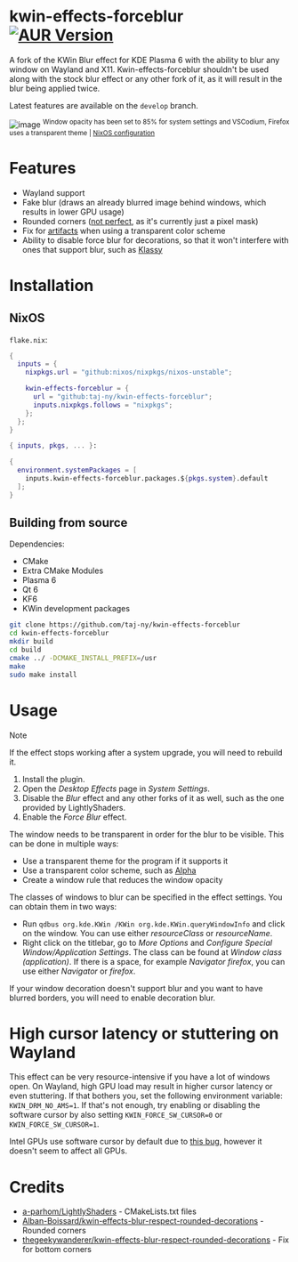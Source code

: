 # kwin-effects-forceblur [![AUR Version](https://img.shields.io/aur/version/kwin-effects-forceblur)](https://aur.archlinux.org/packages/kwin-effects-forceblur)
A fork of the KWin Blur effect for KDE Plasma 6 with the ability to blur any window on Wayland and X11. Kwin-effects-forceblur shouldn't be used along with the stock blur effect or any other fork of it, as it will result in the blur being applied twice.

Latest features are available on the ``develop`` branch.

![image](https://github.com/taj-ny/kwin-effects-forceblur/assets/79316397/5f466c9c-584f-4db3-9a15-57e590a591e0)
<sup>Window opacity has been set to 85% for system settings and VSCodium, Firefox uses a transparent theme | [NixOS configuration](https://github.com/taj-ny/nix-config)</sup>

# Features
- Wayland support
- Fake blur (draws an already blurred image behind windows, which results in lower GPU usage)
- Rounded corners ([not perfect](https://github.com/taj-ny/kwin-effects-forceblur/issues/34), as it's currently just a pixel mask)
- Fix for [artifacts](https://github.com/taj-ny/kwin-effects-forceblur/pull/38) when using a transparent color scheme
- Ability to disable force blur for decorations, so that it won't interfere with ones that support blur, such as [Klassy](https://github.com/paulmcauley/klassy)

# Installation
## NixOS
``flake.nix``:
```nix
{
  inputs = {
    nixpkgs.url = "github:nixos/nixpkgs/nixos-unstable";

    kwin-effects-forceblur = {
      url = "github:taj-ny/kwin-effects-forceblur";
      inputs.nixpkgs.follows = "nixpkgs";
    };
  };
}
```

```nix
{ inputs, pkgs, ... }:

{
  environment.systemPackages = [
    inputs.kwin-effects-forceblur.packages.${pkgs.system}.default
  ];
}
```

## Building from source
Dependencies:
- CMake
- Extra CMake Modules
- Plasma 6
- Qt 6
- KF6
- KWin development packages

```sh
git clone https://github.com/taj-ny/kwin-effects-forceblur
cd kwin-effects-forceblur
mkdir build
cd build
cmake ../ -DCMAKE_INSTALL_PREFIX=/usr
make
sudo make install
```

# Usage
> [!NOTE]  
> If the effect stops working after a system upgrade, you will need to rebuild it.

1. Install the plugin.
2. Open the *Desktop Effects* page in *System Settings*.
3. Disable the *Blur* effect and any other forks of it as well, such as the one provided by LightlyShaders.
4. Enable the *Force Blur* effect.

The window needs to be transparent in order for the blur to be visible. This can be done in multiple ways:
- Use a transparent theme for the program if it supports it
- Use a transparent color scheme, such as [Alpha](https://store.kde.org/p/1972214)
- Create a window rule that reduces the window opacity

The classes of windows to blur can be specified in the effect settings. You can obtain them in two ways:
  - Run ``qdbus org.kde.KWin /KWin org.kde.KWin.queryWindowInfo`` and click on the window. You can use either *resourceClass* or *resourceName*.
  - Right click on the titlebar, go to *More Options* and *Configure Special Window/Application Settings*. The class can be found at *Window class (application)*. If there is a space, for example *Navigator firefox*, you can use either *Navigator* or *firefox*.

If your window decoration doesn't support blur and you want to have blurred borders, you will need to enable decoration blur.

# High cursor latency or stuttering on Wayland
This effect can be very resource-intensive if you have a lot of windows open. On Wayland, high GPU load may result in higher cursor latency or even stuttering. If that bothers you, set the following environment variable: ``KWIN_DRM_NO_AMS=1``. If that's not enough, try enabling or disabling the software cursor by also setting ``KWIN_FORCE_SW_CURSOR=0`` or ``KWIN_FORCE_SW_CURSOR=1``.

Intel GPUs use software cursor by default due to [this bug](https://gitlab.freedesktop.org/drm/intel/-/issues/9571), however it doesn't seem to affect all GPUs.

# Credits
- [a-parhom/LightlyShaders](https://github.com/a-parhom/LightlyShaders) - CMakeLists.txt files
- [Alban-Boissard/kwin-effects-blur-respect-rounded-decorations](https://github.com/Alban-Boissard/kwin-effects-blur-respect-rounded-decorations) - Rounded corners
- [thegeekywanderer/kwin-effects-blur-respect-rounded-decorations](https://github.com/thegeekywanderer/kwin-effects-blur-respect-rounded-decorations) - Fix for bottom corners
